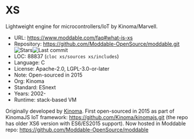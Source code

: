 # XS

Lightweight engine for microcontrollers/IoT by Kinoma/Marvell.

* URL:        https://www.moddable.com/faq#what-is-xs
* Repository: https://github.com/Moddable-OpenSource/moddable.git <img src="https://img.shields.io/github/stars/Moddable-OpenSource/moddable?label=&style=flat-square" alt="Stars"><img src="https://img.shields.io/github/last-commit/Moddable-OpenSource/moddable?label=&style=flat-square" alt="Last commit">
* LOC:        88837 (`cloc xs/sources xs/includes`)
* Language:   C
* License:    Apache-2.0, LGPL-3.0-or-later
* Note:       Open-sourced in 2015
* Org:        Kinoma
* Standard:   ESnext
* Years:      2002-
* Runtime:    stack-based VM

Originally developed by [Kinoma](https://en.wikipedia.org/wiki/Kinoma). First open-sourced in 2015 as part of KinomaJS IoT framework: https://github.com/Kinoma/kinomajs.git (the repo has older XS6 version with ES6/ES2015 support). Now hosted in Moddable repo: https://github.com/Moddable-OpenSource/moddable
